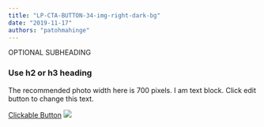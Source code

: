 ```yaml
---
title: "LP-CTA-BUTTON-34-img-right-dark-bg"
date: "2019-11-17"
authors: "patohmahinge"
---
```


OPTIONAL SUBHEADING

### Use h2 or h3 heading

The recommended photo width here is 700 pixels. I am text block. Click edit button to change this text.

[Clickable Button](#) ![](images/placeholder-700x450.jpg)
